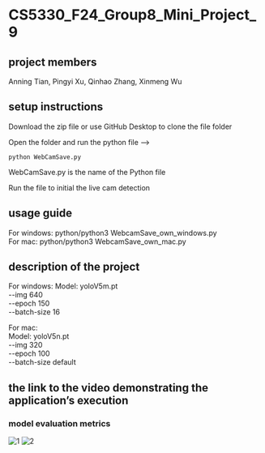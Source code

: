 # CS5330_F24_Group8_Mini_Project_9

## project members

Anning Tian, Pingyi Xu, Qinhao Zhang, Xinmeng Wu

## setup instructions

Download the zip file or use GitHub Desktop to clone the file folder

Open the folder and run the python file --> 

``` python WebCamSave.py ```

WebCamSave.py is the name of the Python file     

Run the file to initial the live cam detection     

## usage guide
For windows: python/python3 WebcamSave_own_windows.py      
For mac: python/python3 WebcamSave_own_mac.py       
## description of the project
For windows:
Model: yoloV5m.pt    
--img 640    
--epoch 150   
--batch-size 16  
       
For mac:    
Model: yoloV5n.pt   
--img 320   
--epoch 100   
--batch-size default   

## the link to the video demonstrating the application’s execution


### model evaluation metrics
![1](./images/confusion_matrix.png)
![2](./images/PR_curve.png)

